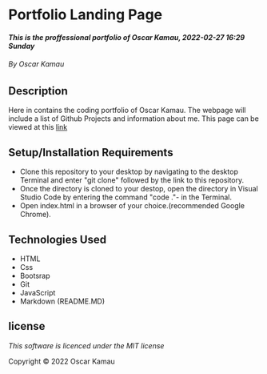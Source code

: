 # Portfolio Landing Page
#### *This is the proffessional portfolio of Oscar Kamau, 2022-02-27 16:29 Sunday*
###### *By Oscar Kamau*
## Description
Here in contains the coding portfolio of Oscar Kamau. The webpage 
will include a list of Github Projects and information about me. This page can be viewed at this [link](http://https://github.com/KamauDev-maker/Portfolio-landing-page--e.git "landing page")
## Setup/Installation Requirements
- Clone this repository to your desktop by navigating to the desktop Terminal and enter "git clone" followed by the link to this repository.
- Once the directory is cloned to your destop, open the directory in Visual Studio Code by entering the command "code ."- in the Terminal.
- Open index.html in a browser of your choice.(recommended Google Chrome).
## Technologies Used
- HTML
- Css
- Bootsrap
- Git
- JavaScript
- Markdown (README.MD)
## license
*This software is licenced under the MIT license*

Copyright &copy; 2022 Oscar Kamau
